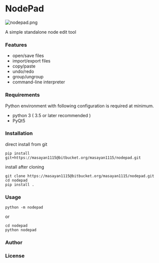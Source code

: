 # NodePad

![nodepad.png](https://bitbucket.org/repo/p8k4Lrr/images/160901691-nodepad.png)

A simple standalone node edit tool

### Features ###

- open/save files
- import/export files
- copy/paste
- undo/redo
- group/ungroup
- command-line interpreter

### Requirements ###

Python environment with following configuration is required at minimum.

* python 3 ( 3.5 or later recommended ) 
* PyQt5

### Installation ###

direct install from git

```
pip install git+https://masayan1115@bitbucket.org/masayan1115/nodepad.git
```

install after cloning

```
git clone https://masayan1115@bitbucket.org/masayan1115/nodepad.git
cd nodepad
pip install .
```

### Usage ###

```
python -m nodepad
```

or

```
cd nodepad
python nodepad
```

### Author



### License